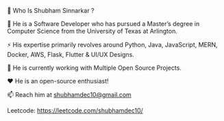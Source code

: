 🤔 Who Is Shubham Sinnarkar ? 

🏫 He is a Software Developer who has pursued a Master’s degree in Computer Science from the University of Texas at Arlington.

⚡️ His expertise primarily revolves around Python, Java, JavaScript, MERN, Docker, AWS, Flask, Flutter & UI/UX Designs.

🔭 He is currently working with Multiple Open Source Projects.

♥️ He is an open-source enthusiast!

📫 Reach him at shubhamdec10@gmail.com

Leetcode: https://leetcode.com/shubhamdec10/

<!---
shubhamsinnarkar/shubhamsinnarkar is a ✨ special ✨ repository because its `README.md` (this file) appears on your GitHub profile.
You can click the Preview link to take a look at your changes.
--->

